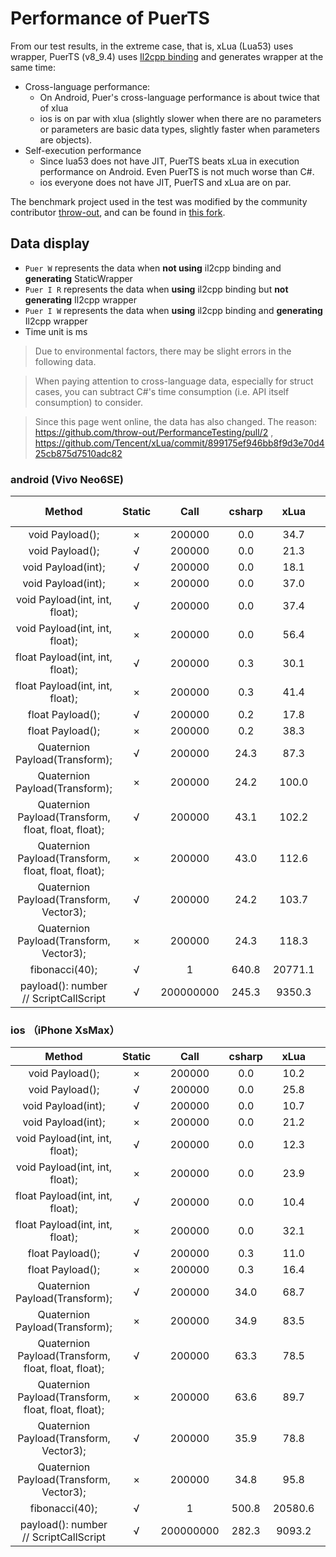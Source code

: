 # Performance of PuerTS
From our test results, in the extreme case, that is, xLua (Lua53) uses wrapper, PuerTS (v8_9.4) uses [Il2cpp binding](./il2cpp.md) and generates wrapper at the same time:

* Cross-language performance:
  * On Android, Puer's cross-language performance is about twice that of xlua
  * ios is on par with xlua (slightly slower when there are no parameters or parameters are basic data types, slightly faster when parameters are objects).
* Self-execution performance
  * Since lua53 does not have JIT, PuerTS beats xLua in execution performance on Android. Even PuerTS is not much worse than C#.
  * ios everyone does not have JIT, PuerTS and xLua are on par.

The benchmark project used in the test was modified by the community contributor [throw-out](https://github.com/throw-out), and can be found in [this fork](https://github.com/puerts/PerformanceTesting).

## Data display

* `Puer W` represents the data when **not using** il2cpp binding and **generating** StaticWrapper
* `Puer I R` represents the data when **using** il2cpp binding but **not generating** Il2cpp wrapper
* `Puer I W` represents the data when **using** il2cpp binding and **generating** Il2cpp wrapper
* Time unit is ms

> Due to environmental factors, there may be slight errors in the following data.

> When paying attention to cross-language data, especially for struct cases, you can subtract C#'s time consumption (i.e. API itself consumption) to consider.

> Since this page went online, the data has also changed. The reason: https://github.com/throw-out/PerformanceTesting/pull/2 , https://github.com/Tencent/xLua/commit/899175ef946bb8f9d3e70d425cb875d7510adc82

### android (Vivo Neo6SE)
| Method                                                | Static  | Call      | csharp | xLua   | puer W | puer I R  | puer I W       
| :----:                                                | :----:  | :----:    | :----: | :----: | :----: | :----:    | :----:                  
| void Payload();                                       | ×       | 200000    | 0.0    | 34.7   | 30.0   | 42.0      | 24.0       
| void Payload();                                       | √       | 200000    | 0.0    | 21.3   | 23.0   | 20.0      | 9.0       
| void Payload(int);                                    | √       | 200000    | 0.0    | 18.1   | 30.0   | 32.0      | 24.0       
| void Payload(int);                                    | ×       | 200000    | 0.0    | 37.0   | 36.0   | 56.0      | 29.0       
| void Payload(int, int, float);                        | √       | 200000    | 0.0    | 37.4   | 38.0   | 62.0      | 16.0       
| void Payload(int, int, float);                        | ×       | 200000    | 0.0    | 56.4   | 32.0   | 68.0      | 16.0       
| float Payload(int, int, float);                       | √       | 200000    | 0.3    | 30.1   | 25.0   | 72.0      | 36.0       
| float Payload(int, int, float);                       | ×       | 200000    | 0.3    | 41.4   | 30.0   | 95.0      | 25.0       
| float Payload();                                      | √       | 200000    | 0.2    | 17.8   | 29.0   | 34.0      | 27.0       
| float Payload();                                      | ×       | 200000    | 0.2    | 38.3   | 33.0   | 59.0      | 14.0       
| Quaternion Payload(Transform);                        | √       | 200000    | 24.3   | 87.3   | 93.0   | 58.0      | 46.0       
| Quaternion Payload(Transform);                        | ×       | 200000    | 24.2   | 100.0  | 90.0   | 60.0      | 46.0       
| Quaternion Payload(Transform, float, float, float);   | √       | 200000    | 43.1   | 102.2  | 98.0   | 85.0      | 48.0       
| Quaternion Payload(Transform, float, float, float);   | ×       | 200000    | 43.0   | 112.6  | 99.0   | 88.0      | 49.0       
| Quaternion Payload(Transform, Vector3);               | √       | 200000    | 24.2   | 103.7  | 152.0  | 72.0      | 47.0       
| Quaternion Payload(Transform, Vector3);               | ×       | 200000    | 24.3   | 118.3  | 149.0  | 73.0      | 49.0       
| fibonacci(40);                                        | √       | 1         | 640.8  | 20771.1| 1899.0 | 1888.0    | 1887.0       
| payload(): number // ScriptCallScript                 | √       | 200000000 | 245.3  | 9350.3 | 183.0  | 182.0     | 182.0       

### ios （iPhone XsMax）
| Method                                                | Static  | Call      | csharp | xLua   | puer W | puer I R  | puer I W
| :----:                                                | :----:  | :----:    | :----: | :----: | :----: | :----:    | :----:           
| void Payload();                                       | ×       | 200000    | 0.0    | 10.2   | 28.0   | 27.0      | 24.0
| void Payload();                                       | √       | 200000    | 0.0    | 25.8   | 34.0   | 34.0      | 26.0
| void Payload(int);                                    | √       | 200000    | 0.0    | 10.7   | 27.0   | 30.0      | 22.0
| void Payload(int);                                    | ×       | 200000    | 0.0    | 21.2   | 30.0   | 33.0      | 23.0
| void Payload(int, int, float);                        | √       | 200000    | 0.0    | 12.3   | 34.0   | 47.0      | 26.0
| void Payload(int, int, float);                        | ×       | 200000    | 0.0    | 23.9   | 36.0   | 50.0      | 28.0
| float Payload(int, int, float);                       | √       | 200000    | 0.0    | 10.4   | 43.0   | 72.0      | 34.0
| float Payload(int, int, float);                       | ×       | 200000    | 0.0    | 32.1   | 43.0   | 73.0      | 36.0
| float Payload();                                      | √       | 200000    | 0.3    | 11.0   | 29.0   | 46.0      | 25.0
| float Payload();                                      | ×       | 200000    | 0.3    | 16.4   | 31.0   | 49.0      | 27.0
| Quaternion Payload(Transform);                        | √       | 200000    | 34.0   | 68.7   | 99.0   | 72.0      | 62.0
| Quaternion Payload(Transform);                        | ×       | 200000    | 34.9   | 83.5   | 100.0  | 74.0      | 67.0
| Quaternion Payload(Transform, float, float, float);   | √       | 200000    | 63.3   | 78.5   | 108.0  | 101.0     | 83.0
| Quaternion Payload(Transform, float, float, float);   | ×       | 200000    | 63.6   | 89.7   | 107.0  | 102.0     | 75.0
| Quaternion Payload(Transform, Vector3);               | √       | 200000    | 35.9   | 78.8   | 159.0  | 88.0      | 64.0
| Quaternion Payload(Transform, Vector3);               | ×       | 200000    | 34.8   | 95.8   | 168.0  | 88.0      | 69.0
| fibonacci(40);                                        | √       | 1         | 500.8  | 20580.6| 17513.0| 17315.0   | 17474.0
| payload(): number // ScriptCallScript                 | √       | 200000000 | 282.3  | 9093.2 | 10896.0| 10502.0   | 10851.0